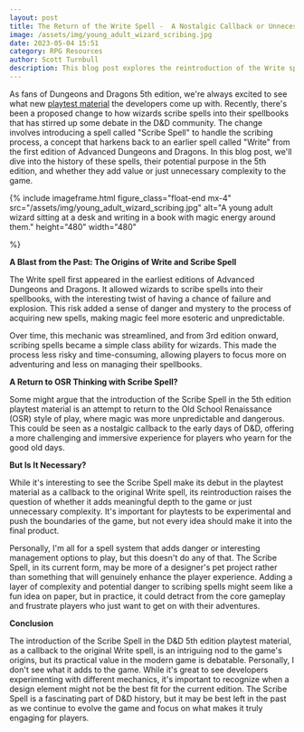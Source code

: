 ```yaml
---
layout: post
title: The Return of the Write Spell -  A Nostalgic Callback or Unnecessary Complexity?
image: /assets/img/young_adult_wizard_scribing.jpg
date: 2023-05-04 15:51
category: RPG Resources
author: Scott Turnbull
description: This blog post explores the reintroduction of the Write spell in the D&D 5th edition playtest material, discussing its origins, potential purpose, and whether it adds meaningful depth or unnecessary complexity to the game.
---
```


As fans of Dungeons and Dragons 5th edition, we're always excited to see what new <a href="https://www.dndbeyond.com/sources/one-dnd/ph-playtest-5" target="_blank" rel="noreferrer noopener">playtest material</a> the developers come up with. Recently, there's been a proposed change to how wizards scribe spells into their spellbooks that has stirred up some debate in the D&D community. The change involves introducing a spell called "Scribe Spell" to handle the scribing process, a concept that harkens back to an earlier spell called "Write" from the first edition of Advanced Dungeons and Dragons. In this blog post, we'll dive into the history of these spells, their potential purpose in the 5th edition, and whether they add value or just unnecessary complexity to the game.

{% include imageframe.html
  figure_class="float-end mx-4"
  src="/assets/img/young_adult_wizard_scribing.jpg"
  alt="A young adult wizard sitting at a desk and writing in a book with magic energy around them."
  height="480" width="480"

 %}

**A Blast from the Past: The Origins of Write and Scribe Spell**

The Write spell first appeared in the earliest editions of Advanced Dungeons and Dragons. It allowed wizards to scribe spells into their spellbooks, with the interesting twist of having a chance of failure and explosion. This risk added a sense of danger and mystery to the process of acquiring new spells, making magic feel more esoteric and unpredictable.

Over time, this mechanic was streamlined, and from 3rd edition onward, scribing spells became a simple class ability for wizards. This made the process less risky and time-consuming, allowing players to focus more on adventuring and less on managing their spellbooks.

**A Return to OSR Thinking with Scribe Spell?**

Some might argue that the introduction of the Scribe Spell in the 5th edition playtest material is an attempt to return to the Old School Renaissance (OSR) style of play, where magic was more unpredictable and dangerous. This could be seen as a nostalgic callback to the early days of D&D, offering a more challenging and immersive experience for players who yearn for the good old days.

**But Is It Necessary?**

While it's interesting to see the Scribe Spell make its debut in the playtest material as a callback to the original Write spell, its reintroduction raises the question of whether it adds meaningful depth to the game or just unnecessary complexity. It's important for playtests to be experimental and push the boundaries of the game, but not every idea should make it into the final product.

Personally, I'm all for a spell system that adds danger or interesting management options to play, but this doesn't do any of that. The Scribe Spell, in its current form, may be more of a designer's pet project rather than something that will genuinely enhance the player experience. Adding a layer of complexity and potential danger to scribing spells might seem like a fun idea on paper, but in practice, it could detract from the core gameplay and frustrate players who just want to get on with their adventures.

**Conclusion**

The introduction of the Scribe Spell in the D&D 5th edition playtest material, as a callback to the original Write spell, is an intriguing nod to the game's origins, but its practical value in the modern game is debatable. Personally, I don't see what it adds to the game. While it's great to see developers experimenting with different mechanics, it's important to recognize when a design element might not be the best fit for the current edition. The Scribe Spell is a fascinating part of D&D history, but it may be best left in the past as we continue to evolve the game and focus on what makes it truly engaging for players.